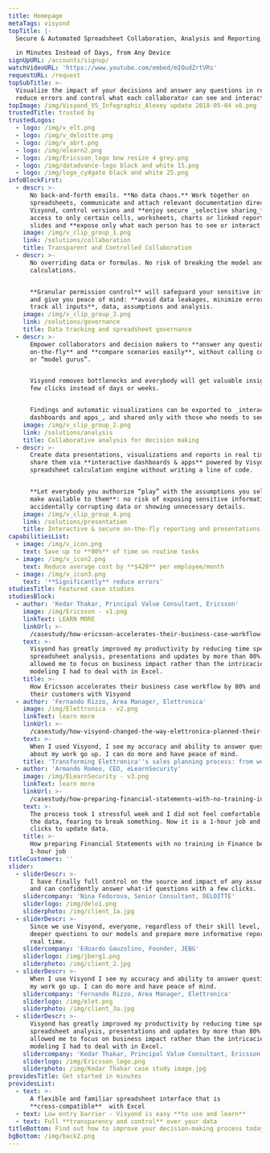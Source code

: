 ```yaml
---
title: Homepage
metaTags: visyond
topTitle: |-
  Secure & Automated Spreadsheet Collaboration, Analysis and Reporting, 

  in Minutes Instead of Days, from Any Device
signUpURL: /accounts/signup/
watchVideoURL: 'https://www.youtube.com/embed/mIOudZrtVRs'
requestURL: /request
topSubTitle: >-
  Visualize the impact of your decisions and answer any questions in real time,
  reduce errors and control what each collaborator can see and interact with
topImage: /img/Visyond_VS_Infographic_Alexey update 2018-05-04 v8.png
trustedTitle: trusted by
trustedLogos:
  - logo: /img/v_elt.png
  - logo: /img/v_deloitte.png
  - logo: /img/v_abrt.png
  - logo: /img/elearn2.png
  - logo: /img/Ericsson_logo bnw resize 4 grey.png
  - logo: /img/datadvance-logo black and white 15.png
  - logo: /img/logo_cy4gate black and white 25.png
infoBlockFirst:
  - descr: >-
      No back-and-forth emails. **No data chaos.** Work together on
      spreadsheets, communicate and attach relevant documentation directly in
      Visyond, control versions and **enjoy secure _selective sharing_** - allow
      access to only certain cells, worksheets, charts or linked reports and
      slides and **expose only what each person has to see or interact with**!
    image: /img/v_clip_group_1.png
    link: /solutions/collaboration
    title: Transparent and Controlled Collaboration
  - descr: >-
      No overriding data or formulas. No risk of breaking the model and
      calculations.


      **Granular permission control** will safeguard your sensitive information
      and give you peace of mind: **avoid data leakages, minimize errors, and
      track all inputs**, data, assumptions and analysis.
    image: /img/v_clip_group_3.png
    link: /solutions/governance
    title: Data tracking and spreadsheet governance
  - descr: >-
      Empower collaborators and decision makers to **answer any questions
      on-the-fly** and **compare scenarios easily**, without calling consultants
      or “model gurus”. 


      Visyond removes bottlenecks and everybody will get valuable insights in a
      few clicks instead of days or weeks. 


      Findings and automatic visualizations can be exported to _interactive
      dashboards and apps_, and shared only with those who needs to see them.
    image: /img/v_clip_group_2.png
    link: /solutions/analysis
    title: Collaborative analysis for decision making
  - descr: >-
      Create data presentations, visualizations and reports in real time, and
      share them via **interactive dashboards & apps** powered by Visyond’s
      spreadsheet calculation engine without writing a line of code. 


      **Let everybody you authorize “play” with the assumptions you selectively
      make available to them**: no risk of exposing sensitive information,
      accidentally corrupting data or showing unnecessary details.
    image: /img/v_clip_group_4.png
    link: /solutions/presentation
    title: Interactive & secure on-the-fly reporting and presentations
capabilitiesList:
  - image: /img/v_icon.png
    text: Save up to **80%** of time on routine tasks
  - image: /img/v_icon2.png
    text: Reduce average cost by **$420** per employee/month
  - image: /img/v_icon3.png
    text: '**Significantly** reduce errors'
studiesTitle: Featured case studies
studiesBlock:
  - author: 'Kedar Thakar, Principal Value Consultant, Ericsson'
    image: /img/Ericsson - v1.png
    linkText: LEARN MORE
    linkUrl: >-
      /casestudy/how-ericsson-accelerates-their-business-case-workflow-by-80-and-empowers-their-customers-with-visyond/
    text: >-
      Visyond has greatly improved my productivity by reducing time spent on
      spreadsheet analysis, presentations and updates by more than 80%. This
      allowed me to focus on business impact rather than the intricacies of
      modeling I had to deal with in Excel.
    title: >-
      How Ericsson accelerates their business case workflow by 80% and empowers
      their customers with Visyond
  - author: 'Fernando Rizzo, Area Manager, Elettronica'
    image: /img/Elettronica - v2.png
    linkText: learn more
    linkUrl: >-
      /casestudy/how-visyond-changed-the-way-elettronica-planned-their-sales-and-shortened-the-process-from-weeks-to-hours/
    text: >-
      When I used Visyond, I see my accuracy and ability to answer questions
      about my work go up. I can do more and have peace of mind.
    title: 'Transforming Elettronica''s sales planning process: from weeks to hours'
  - author: 'Armando Romeo, CEO, eLearnSecurity'
    image: /img/ELearnSecurity - v3.png
    linkText: learn more
    linkUrl: >-
      /casestudy/how-preparing-financial-statements-with-no-training-in-finance-became-a-1-hour-job/
    text: >-
      The process took 1 stressful week and I did not feel comfortable to update
      the data, fearing to break something. Now it is a 1-hour job and a few
      clicks to update data.
    title: >-
      How preparing Financial Statements with no training in Finance became a
      1-hour job
titleCustomers: ''
slider:
  - sliderDescr: >-
      I have finally full control on the source and impact of any assumptions,
      and can confidently answer what-if questions with a few clicks.
    slidercompany: 'Nina Fedorova, Senior Consultant, DELOITTE'
    sliderlogo: /img/delo1.png
    sliderphoto: /img/client_1a.jpg
  - sliderDescr: >-
      Since we use Visyond, everyone, regardless of their skill level, can ask
      deeper questions to our models and prepare more informative reports in
      real time.
    slidercompany: 'Edoardo Gauzolino, Founder, JEBG'
    sliderlogo: /img/jberg1.png
    sliderphoto: /img/client_2.jpg
  - sliderDescr: >-
      When I use Visyond I see my accuracy and ability to answer questions about
      my work go up. I can do more and have peace of mind.
    slidercompany: 'Fernando Rizzo, Area Manager, Elettronica'
    sliderlogo: /img/elet.png
    sliderphoto: /img/client_3a.jpg
  - sliderDescr: >-
      Visyond has greatly improved my productivity by reducing time spent on
      spreadsheet analysis, presentations and updates by more than 80%. This
      allowed me to focus on business impact rather than the intricacies of
      modeling I had to deal with in Excel.
    slidercompany: 'Kedar Thakar, Principal Value Consultant, Ericsson'
    sliderlogo: /img/Ericsson_logo.png
    sliderphoto: /img/Kedar Thakar case study image.jpg
providesTitle: Get started in minutes
providesList:
  - text: >-
      A flexible and familiar spreadsheet interface that is
      **cross-compatible**  with Excel
  - text: Low entry barrier - Visyond is easy **to use and learn**
  - text: Full **transparency and control** over your data
titleBottom: Find out how to improve your decision-making process today
bgBottom: /img/back2.png
---
```


